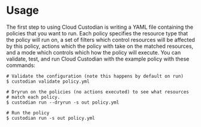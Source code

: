 # Usage
The first step to using Cloud Custodian is writing a YAML file containing the policies that you want to run. Each policy specifies the resource type that the policy will run on, a set of filters which control resources will be affected by this policy, actions which the policy with take on the matched resources, and a mode which controls which how the policy will execute.
You can validate, test, and run Cloud Custodian with the example policy with these commands:
```
# Validate the configuration (note this happens by default on run)
$ custodian validate policy.yml

# Dryrun on the policies (no actions executed) to see what resources
# match each policy.
$ custodian run --dryrun -s out policy.yml

# Run the policy
$ custodian run -s out policy.yml
```

